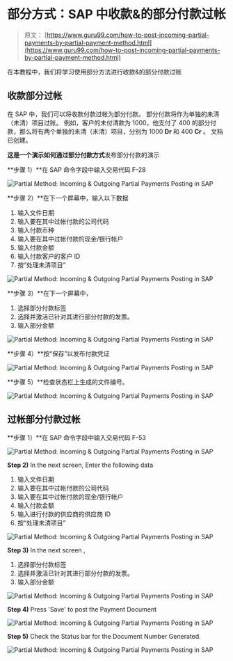 # 部分方式：SAP 中收款&的部分付款过帐

> 原文： [https://www.guru99.com/how-to-post-incoming-partial-payments-by-partial-payment-method.html](https://www.guru99.com/how-to-post-incoming-partial-payments-by-partial-payment-method.html)

在本教程中，我们将学习使用部分方法进行收款&的部分付款过账

## 收款部分过帐

在 SAP 中，我们可以将收款付款过帐为部分付款。 部分付款将作为单独的未清（未清）项目过账。 例如，客户的未付清款为 1000，他支付了 400 的部分付款，那么将有两个单独的未清（未清）项目，分别为 1000 **Dr** 和 400 **Cr** 。 文档已创建。

**这是一个演示如何通过部分付款方式**发布部分付款的演示

**步骤 1）**在 SAP 命令字段中输入交易代码 F-28

![Partial Method: Incoming & Outgoing Partial Payments Posting in SAP](img/faf588e7d893794d7a32ae917ae6b8a4.png)

**步骤 2）**在下一个屏幕中，输入以下数据

1.  输入文件日期
2.  输入要在其中过帐付款的公司代码
3.  输入付款币种
4.  输入要在其中过帐付款的现金/银行帐户
5.  输入付款金额
6.  输入付款客户的客户 ID
7.  按“处理未清项目”

![Partial Method: Incoming & Outgoing Partial Payments Posting in SAP](img/4e83f05752513d58b9b32cd59798ad3f.png)

**步骤 3）**在下一个屏幕中，

1.  选择部分付款标签
2.  选择并激活已针对其进行部分付款的发票。
3.  输入部分金额

![Partial Method: Incoming & Outgoing Partial Payments Posting in SAP](img/1f98a485534a1d0e0890406cf696810b.png)

**步骤 4）**按“保存”以发布付款凭证

![Partial Method: Incoming & Outgoing Partial Payments Posting in SAP](img/3ce9c86a2f58897846e64a1d932671cd.png)

**步骤 5）**检查状态栏上生成的文件编号。

![Partial Method: Incoming & Outgoing Partial Payments Posting in SAP](img/7da192cc453247e8ccb7fcedeb078e3f.png)

## 过帐部分付款过帐

**步骤 1）**在 SAP 命令字段中输入交易代码 F-53

![Partial Method: Incoming & Outgoing Partial Payments Posting in SAP](img/c5fd9440792e90baab1ba425d41c7832.png)

**Step 2)** In the next screen, Enter the following data

1.  输入文件日期
2.  输入要在其中过帐付款的公司代码
3.  输入要在其中过帐付款的现金/银行帐户
4.  输入付款金额
5.  输入进行付款的供应商的供应商 ID
6.  按“处理未清项目”

![Partial Method: Incoming & Outgoing Partial Payments Posting in SAP](img/bdc6a05b0ef917fb13f57db2057baaf0.png)

**Step 3)** In the next screen ,

1.  选择部分付款标签
2.  选择并激活已针对其进行部分付款的发票。
3.  输入部分金额

![Partial Method: Incoming & Outgoing Partial Payments Posting in SAP](img/fedfee4634bbe01cee707780b022581f.png)

**Step 4)** Press 'Save' to post the Payment Document

![Partial Method: Incoming & Outgoing Partial Payments Posting in SAP](img/2c1faf4df51018d0212b6c425870bbef.png)

**Step 5)** Check the Status bar for the Document Number Generated.

![Partial Method: Incoming & Outgoing Partial Payments Posting in SAP](img/2c6492ed227aad9fa52c57e81cc14a92.png)